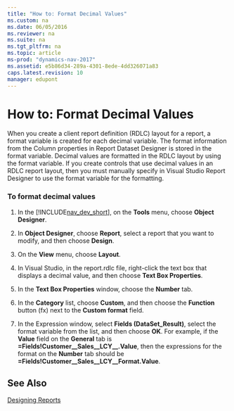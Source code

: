 ```yaml
---
title: "How to: Format Decimal Values"
ms.custom: na
ms.date: 06/05/2016
ms.reviewer: na
ms.suite: na
ms.tgt_pltfrm: na
ms.topic: article
ms-prod: "dynamics-nav-2017"
ms.assetid: e5b86d34-289a-4301-8ede-4dd326071a83
caps.latest.revision: 10
manager: edupont
---
```

# How to: Format Decimal Values
When you create a client report definition \(RDLC\) layout for a report, a format variable is created for each decimal variable. The format information from the Column properties in Report Dataset Designer is stored in the format variable. Decimal values are formatted in the RDLC layout by using the format variable. If you create controls that use decimal values in an RDLC report layout, then you must manually specify in Visual Studio Report Designer to use the format variable for the formatting.  
  
### To format decimal values  
  
1.  In the [!INCLUDE[nav_dev_short](includes/nav_dev_short_md.md)], on the **Tools** menu, choose **Object Designer**.  
  
2.  In **Object Designer**, choose **Report**, select a report that you want to modify, and then choose **Design**.  
  
3.  On the **View** menu, choose **Layout**.  
  
4.  In Visual Studio, in the report.rdlc file, right-click the text box that displays a decimal value, and then choose **Text Box Properties**.  
  
5.  In the **Text Box Properties** window, choose the **Number** tab.  
  
6.  In the **Category** list, choose **Custom**, and then choose the **Function** button \(fx\) next to the **Custom format** field.  
  
7.  In the Expression window, select **Fields \(DataSet\_Result\)**, select the format variable from the list, and then choose **OK**. For example, if the **Value** field on the **General** tab is **=Fields\!Customer\_\_Sales\_\_LCY\_\_.Value**, then the expressions for the format on the **Number** tab should be **=Fields\!Customer\_\_Sales\_\_LCY\_\_Format.Value**.  
  
## See Also  
 [Designing Reports](Designing-Reports.md)